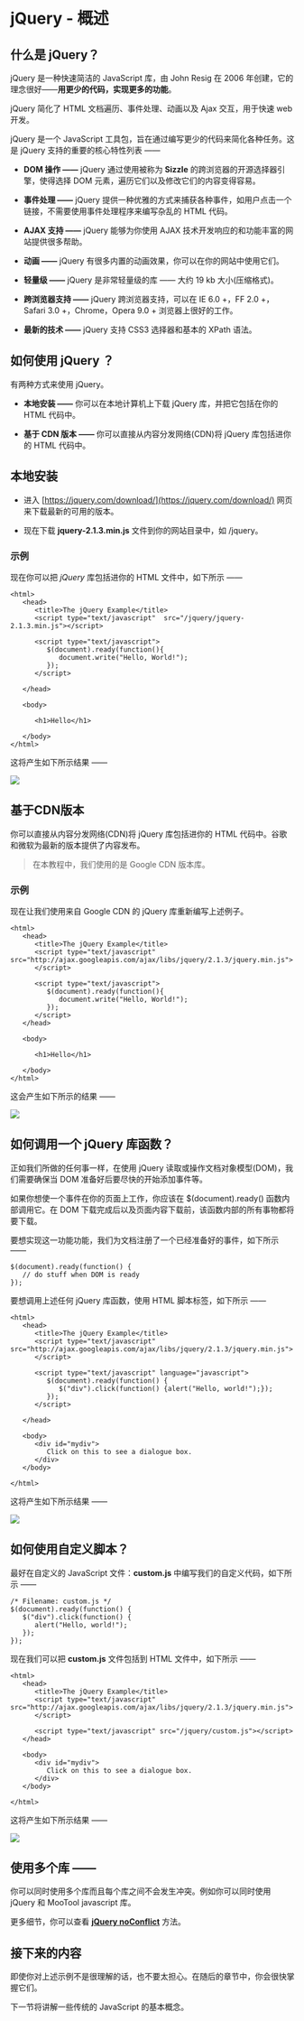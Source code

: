 # jQuery - 概述

## 什么是 jQuery？

jQuery 是一种快速简洁的 JavaScript 库，由 John Resig 在 2006 年创建，它的理念很好——**用更少的代码，实现更多的功能**。

jQuery 简化了 HTML 文档遍历、事件处理、动画以及 Ajax 交互，用于快速 web 开发。

jQuery 是一个 JavaScript 工具包，旨在通过编写更少的代码来简化各种任务。这是 jQuery 支持的重要的核心特性列表 ——

- **DOM 操作 ——** jQuery 通过使用被称为 **Sizzle** 的跨浏览器的开源选择器引擎，使得选择 DOM 元素，遍历它们以及修改它们的内容变得容易。

- **事件处理 ——** jQuery 提供一种优雅的方式来捕获各种事件，如用户点击一个链接，不需要使用事件处理程序来编写杂乱的 HTML 代码。

- **AJAX 支持 ——** jQuery 能够为你使用 AJAX 技术开发响应的和功能丰富的网站提供很多帮助。

- **动画 ——** jQuery 有很多内置的动画效果，你可以在你的网站中使用它们。

- **轻量级 ——** jQuery 是非常轻量级的库 —— 大约 19 kb 大小(压缩格式)。

- **跨浏览器支持 ——** jQuery 跨浏览器支持，可以在 IE 6.0 +，FF 2.0 +，Safari 3.0 +，Chrome，Opera 9.0 + 浏览器上很好的工作。

- **最新的技术 ——** jQuery 支持 CSS3 选择器和基本的 XPath 语法。

## 如何使用 jQuery ？

有两种方式来使用 jQuery。

- **本地安装 ——** 你可以在本地计算机上下载 jQuery 库，并把它包括在你的 HTML 代码中。

- **基于 CDN 版本 ——** 你可以直接从内容分发网络(CDN)将 jQuery 库包括进你的 HTML 代码中。

## 本地安装

- 进入 [https://jquery.com/download/](https://jquery.com/download/) 网页来下载最新的可用的版本。

- 现在下载 **jquery-2.1.3.min.js** 文件到你的网站目录中，如 /jquery。

### 示例

现在你可以把 *jQuery* 库包括进你的 HTML 文件中，如下所示 ——

``` 
<html>
   <head>
      <title>The jQuery Example</title>
      <script type="text/javascript"  src="/jquery/jquery-2.1.3.min.js"></script>
		
      <script type="text/javascript">
         $(document).ready(function(){
            document.write("Hello, World!");
         });
      </script>
		
   </head>
	
   <body>

      <h1>Hello</h1>

   </body>
</html>
```

这将产生如下所示结果 ——

![](images/ov-jt-1.png)

## 基于CDN版本

你可以直接从内容分发网络(CDN)将 jQuery 库包括进你的 HTML 代码中。谷歌和微软为最新的版本提供了内容发布。

>在本教程中，我们使用的是 Google CDN 版本库。

### 示例

现在让我们使用来自 Google CDN 的 jQuery 库重新编写上述例子。

``` 
<html>
   <head>
      <title>The jQuery Example</title>
      <script type="text/javascript" src="http://ajax.googleapis.com/ajax/libs/jquery/2.1.3/jquery.min.js">
      </script>
		
      <script type="text/javascript">
         $(document).ready(function(){
            document.write("Hello, World!");
         });
      </script>
   </head>
	
   <body>

      <h1>Hello</h1>

   </body>
</html>
```

这会产生如下所示的结果 ——

![](images/ov-jt-2.png)

## 如何调用一个 jQuery 库函数？

正如我们所做的任何事一样，在使用 jQuery 读取或操作文档对象模型(DOM)，我们需要确保当 DOM 准备好后要尽快的开始添加事件等。

如果你想使一个事件在你的页面上工作，你应该在 $(document).ready() 函数内部调用它。在 DOM 下载完成后以及页面内容下载前，该函数内部的所有事物都将要下载。

要想实现这一功能功能，我们为文档注册了一个已经准备好的事件，如下所示 ——

``` 
$(document).ready(function() {
   // do stuff when DOM is ready
});
```

要想调用上述任何 jQuery 库函数，使用 HTML 脚本标签，如下所示 ——

``` 
<html>
   <head>
      <title>The jQuery Example</title>
      <script type="text/javascript" src="http://ajax.googleapis.com/ajax/libs/jquery/2.1.3/jquery.min.js">
      </script>

      <script type="text/javascript" language="javascript">
         $(document).ready(function() {
            $("div").click(function() {alert("Hello, world!");});
         });
      </script>

   </head>
	
   <body>
      <div id="mydiv">
         Click on this to see a dialogue box.
      </div>
   </body>
	
</html>
``` 

这将产生如下所示结果 ——

![](images/ov-jt-3.png)

## 如何使用自定义脚本？

最好在自定义的 JavaScript 文件：**custom.js** 中编写我们的自定义代码，如下所示 ——

``` 
/* Filename: custom.js */
$(document).ready(function() {
   $("div").click(function() {
      alert("Hello, world!");
   });
});
```

现在我们可以把 **custom.js** 文件包括到 HTML 文件中，如下所示 ——

``` 
<html>
   <head>
      <title>The jQuery Example</title>
      <script type="text/javascript" src="http://ajax.googleapis.com/ajax/libs/jquery/2.1.3/jquery.min.js">
      </script>
		
      <script type="text/javascript" src="/jquery/custom.js"></script>
   </head>
	
   <body>
      <div id="mydiv">
         Click on this to see a dialogue box.
      </div>
   </body>
	
</html>
``` 

这将产生如下所示结果 ——

![](images/ov-jt-4.png)

## 使用多个库 ——

你可以同时使用多个库而且每个库之间不会发生冲突。例如你可以同时使用 jQuery 和 MooTool javascript 库。

更多细节，你可以查看 [**jQuery noConflict**](http://www.tutorialspoint.com/jquery/jquery-noconflict.htm) 方法。

## 接下来的内容

即使你对上述示例不是很理解的话，也不要太担心。在随后的章节中，你会很快掌握它们。

下一节将讲解一些传统的 JavaScript 的基本概念。
